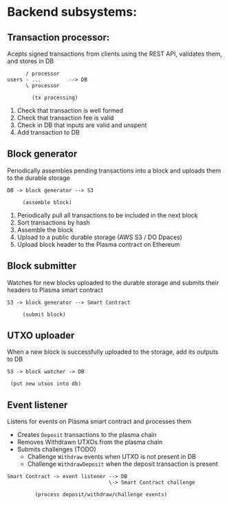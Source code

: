 # Backend subsystems:

## Transaction processor:

Acepts signed transactions from clients using the REST API, validates them, and stores in DB

```
      / processor
users - ...         --> DB
      \ processor

        (tx processing)
```

1. Check that transaction is well formed
2. Check that transaction fee is valid
3. Check in DB that inputs are valid and unspent
4. Add transaction to DB


## Block generator

Periodically assembles pending transactions into a block and uploads them to the durable storage

```
DB -> block generator --> S3

     (assemble block)
```

1. Periodically pull all transactions to be included in the next block
2. Sort transactions by hash
3. Assemble the block
4. Upload to a public durable storage (AWS S3 / DO Dpaces)
5. Upload block header to the Plasma contract on Ethereum

## Block submitter

Watches for new blocks uploaded to the durable storage and submits their headers to Plasma smart contract

```
S3 -> block generator --> Smart Contract

     (submit block)
```


## UTXO uploader

When a new block is successfully uploaded to the storage, add its outputs to DB

```
S3 -> block watcher -> DB
 
 (put new utxos into db)
```

## Event listener

Listens for events on Plasma smart contract and processes them

* Creates `Deposit` transactions to the plasma chain
* Removes Withdrawn UTXOs from the plasma chain
* Submits challenges (TODO)
  * Challenge `Withdraw` events when UTXO is not present in DB
  * Challenge `WithdrawDeposit` when the deposit transaction is present


```
Smart Contract -> event listener --> DB
								 \-> Smart Contract challenge

         (process deposit/withdraw/challenge events)
```
